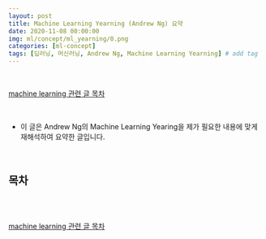```yaml
---
layout: post
title: Machine Learning Yearning (Andrew Ng) 요약
date: 2020-11-08 00:00:00
img: ml/concept/ml_yearning/0.png
categories: [ml-concept] 
tags: [딥러닝, 머신러닝, Andrew Ng, Machine Learning Yearning] # add tag
---
```


<br>

[machine learning 관련 글 목차](https://gaussian37.github.io/ml-concept-table/)

<br>

- 이 글은 Andrew Ng의 Machine Learning Yearing을 제가 필요한 내용에 맞게 재해석하여 요약한 글입니다.

<br>

## **목차**

<br>




<br>

[machine learning 관련 글 목차](https://gaussian37.github.io/ml-concept-table/)

<br>
